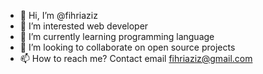 - 👋 Hi, I’m @fihriaziz
- 👀 I’m interested web developer
- 🌱 I’m currently learning programming language
- 💞️ I’m looking to collaborate on open source projects
- 📫 How to reach me? Contact email fihriaziz@gmail.com
